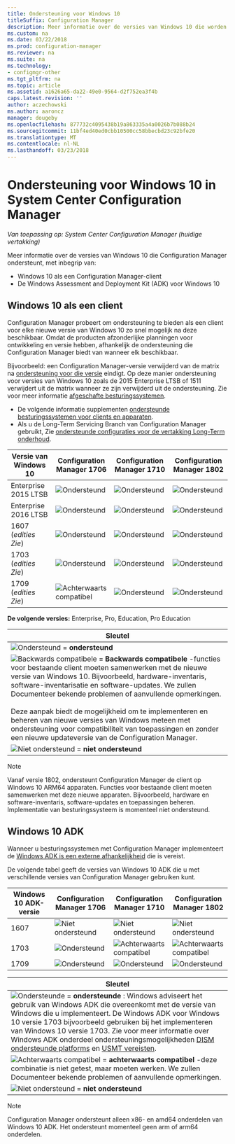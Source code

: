 ```yaml
---
title: Ondersteuning voor Windows 10
titleSuffix: Configuration Manager
description: Meer informatie over de versies van Windows 10 die worden ondersteund als clients of voor OSD met System Center Configuration Manager
ms.custom: na
ms.date: 03/22/2018
ms.prod: configuration-manager
ms.reviewer: na
ms.suite: na
ms.technology:
- configmgr-other
ms.tgt_pltfrm: na
ms.topic: article
ms.assetid: a1626a65-da22-49e0-9564-d2f752ea3f4b
caps.latest.revision: ''
author: aczechowski
ms.author: aaroncz
manager: dougeby
ms.openlocfilehash: 877732c4095438b19a863335a4a0026b7b088b24
ms.sourcegitcommit: 11bf4ed40ed0cbb10500cc58bbecbd23c92bfe20
ms.translationtype: MT
ms.contentlocale: nl-NL
ms.lasthandoff: 03/23/2018
---
```

# <a name="support-for-windows-10-in-system-center-configuration-manager"></a>Ondersteuning voor Windows 10 in System Center Configuration Manager  

*Van toepassing op: System Center Configuration Manager (huidige vertakking)*


Meer informatie over de versies van Windows 10 die Configuration Manager ondersteunt, met inbegrip van:
 -  Windows 10 als een Configuration Manager-client
 -  De Windows Assessment and Deployment Kit (ADK) voor Windows 10

## <a name="windows-10-as-a-client"></a>Windows 10 als een client
Configuration Manager probeert om ondersteuning te bieden als een client voor elke nieuwe versie van Windows 10 zo snel mogelijk na deze beschikbaar. Omdat de producten afzonderlijke planningen voor ontwikkeling en versie hebben, afhankelijk de ondersteuning die Configuration Manager biedt van wanneer elk beschikbaar.

Bijvoorbeeld: een Configuration Manager-versie verwijderd van de matrix na [ondersteuning voor die versie](/sccm/core/servers/manage/current-branch-versions-supported) eindigt. Op deze manier ondersteuning voor versies van Windows 10 zoals de 2015 Enterprise LTSB of 1511 verwijdert uit de matrix wanneer ze zijn verwijderd uit de ondersteuning. Zie voor meer informatie [afgeschafte besturingssystemen](/sccm/core/plan-design/changes/deprecated/removed-and-deprecated-client#deprecated-client-operating-systems).


-   De volgende informatie supplementen [ondersteunde besturingssystemen voor clients en apparaten](/sccm/core/plan-design/configs/supported-operating-systems-for-clients-and-devices).
-   Als u de Long-Term Servicing Branch van Configuration Manager gebruikt, Zie [ondersteunde configuraties voor de vertakking Long-Term onderhoud](/sccm/core/understand/supported-configurations-for-ltsb).

| Versie van Windows 10 | Configuration Manager 1706 | Configuration Manager 1710 | Configuration Manager 1802 |
|---------------------|-----|-----|-----|
| Enterprise 2015 LTSB            <!--10/14/2025-->   | ![Ondersteund](media/green_check.png) | ![Ondersteund](media/green_check.png) | ![Ondersteund](media/green_check.png) |
| Enterprise 2016 LTSB            <!--10/13/2026-->   | ![Ondersteund](media/green_check.png) | ![Ondersteund](media/green_check.png) | ![Ondersteund](media/green_check.png) |
| 1607   <br />(*edities Zie*)   <!--04/10/2018-->   | ![Ondersteund](media/green_check.png) | ![Ondersteund](media/green_check.png) | ![Ondersteund](media/green_check.png) |
| 1703   <br />(*edities Zie*)   <!--10/09/2018-->   | ![Ondersteund](media/green_check.png) | ![Ondersteund](media/green_check.png) | ![Ondersteund](media/green_check.png) |
| 1709   <br />(*edities Zie*)   <!--04/09/2019-->   | ![Achterwaarts compatibel](media/blue_compat.png) | ![Ondersteund](media/green_check.png) | ![Ondersteund](media/green_check.png) |

<!-- lifecycle reference: https://support.microsoft.com/help/13853/windows-lifecycle-fact-sheet -->

**De volgende versies:** Enterprise, Pro, Education, Pro Education   

|Sleutel|
|--|
|![Ondersteund](media/green_check.png) = **ondersteund**  |
|![Backwards compatibele](media/blue_compat.png)  = **Backwards compatibele** -functies voor bestaande client moeten samenwerken met de nieuwe versie van Windows 10. Bijvoorbeeld, hardware-inventaris, software-inventarisatie en software-updates. We zullen Documenteer bekende problemen of aanvullende opmerkingen. <br><br>Deze aanpak biedt de mogelijkheid om te implementeren en beheren van nieuwe versies van Windows meteen met ondersteuning voor compatibiliteit van toepassingen en zonder een nieuwe updateversie van de Configuration Manager. |
|![Niet ondersteund](media/Red_X.png) = **niet ondersteund**|

 > [!NOTE]
 > Vanaf versie 1802, ondersteunt Configuration Manager de client op Windows 10 ARM64 apparaten. Functies voor bestaande client moeten samenwerken met deze nieuwe apparaten. Bijvoorbeeld, hardware en software-inventaris, software-updates en toepassingen beheren. Implementatie van besturingssysteem is momenteel niet ondersteund. <!-- 1353704 --> 



## <a name="windows-10-adk"></a>Windows 10 ADK
Wanneer u besturingssystemen met Configuration Manager implementeert de [Windows ADK is een externe afhankelijkheid](/sccm/osd/plan-design/infrastructure-requirements-for-operating-system-deployment) die is vereist.

De volgende tabel geeft de versies van Windows 10 ADK die u met verschillende versies van Configuration Manager gebruiken kunt.

| Windows 10 ADK-versie  | Configuration Manager 1706 | Configuration Manager 1710 | Configuration Manager 1802   |
|--------------------|-----|-----|-----|
| 1607  | ![Niet ondersteund](media/Red_X.png)   | ![Niet ondersteund](media/Red_X.png) | ![Niet ondersteund](media/Red_X.png) |
| 1703  | ![Ondersteund](media/green_check.png) | ![Achterwaarts compatibel](media/blue_compat.png) | ![Achterwaarts compatibel](media/blue_compat.png) |
| 1709  | ![Ondersteund](media/green_check.png) | ![Ondersteund](media/green_check.png) | ![Ondersteund](media/green_check.png) |

|Sleutel|
|--|
|![Ondersteunde](media/green_check.png) = **ondersteunde** : Windows adviseert het gebruik van Windows ADK die overeenkomt met de versie van Windows die u implementeert. De Windows ADK voor Windows 10 versie 1703 bijvoorbeeld gebruiken bij het implementeren van Windows 10 versie 1703. Zie voor meer informatie over Windows ADK onderdeel ondersteuningsmogelijkheden [DISM ondersteunde platforms](https://docs.microsoft.com/windows-hardware/manufacture/desktop/dism-supported-platforms) en [USMT vereisten](https://docs.microsoft.com/windows/deployment/usmt/usmt-requirements#bkmk-1). |
|![Achterwaarts compatibel](media/blue_compat.png)  = **achterwaarts compatibel** -deze combinatie is niet getest, maar moeten werken. We zullen Documenteer bekende problemen of aanvullende opmerkingen. |
|![Niet ondersteund](media/Red_X.png) = **niet ondersteund**|

 > [!Note]
 > Configuration Manager ondersteunt alleen x86- en amd64 onderdelen van Windows 10 ADK. Het ondersteunt momenteel geen arm of arm64 onderdelen. 